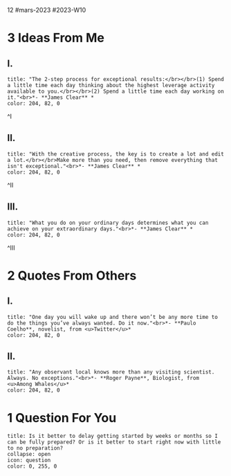 12 #mars-2023 #2023-W10
# 3 Ideas From Me
## I.
```ad-quote
title: "The 2-step process for exceptional results:</br></br>(1) Spend a little time each day thinking about the highest leverage activity available to you.</br></br>(2) Spend a little time each day working on it."<br>*- **James Clear** *
color: 204, 82, 0
```

^I

## II.
```ad-quote
title: "With the creative process, the key is to create a lot and edit a lot.</br></br>Make more than you need, then remove everything that isn't exceptional."<br>*- **James Clear** *
color: 204, 82, 0
```

^II

## III.
```ad-quote
title: "What you do on your ordinary days determines what you can achieve on your extraordinary days."<br>*- **James Clear** *
color: 204, 82, 0
```

^III

# 2 Quotes From Others
## I.
```ad-quote
title: "One day you will wake up and there won’t be any more time to do the things you’ve always wanted. Do it now."<br>*- **Paulo Coelho**, novelist, from <u>Twitter</u>*
color: 204, 82, 0
```
## II.
```ad-quote
title: "Any observant local knows more than any visiting scientist. Always. No exceptions."<br>*- **Roger Payne**, Biologist, from <u>Among Whales</u>*
color: 204, 82, 0
```
# 1 Question For You
```ad-help
title: Is it better to delay getting started by weeks or months so I can be fully prepared? Or is it better to start right now with little to no preparation?
collapse: open
icon: question
color: 0, 255, 0
```